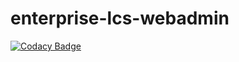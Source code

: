 # enterprise-lcs-webadmin
[![Codacy Badge](https://app.codacy.com/project/badge/Grade/8406a632a75843c8b3187fa44bee17dd)](https://www.codacy.com/gh/koompi/enterprise-lcs-webadmin/dashboard?utm_source=github.com&amp;utm_medium=referral&amp;utm_content=koompi/enterprise-lcs-webadmin&amp;utm_campaign=Badge_Grade)
